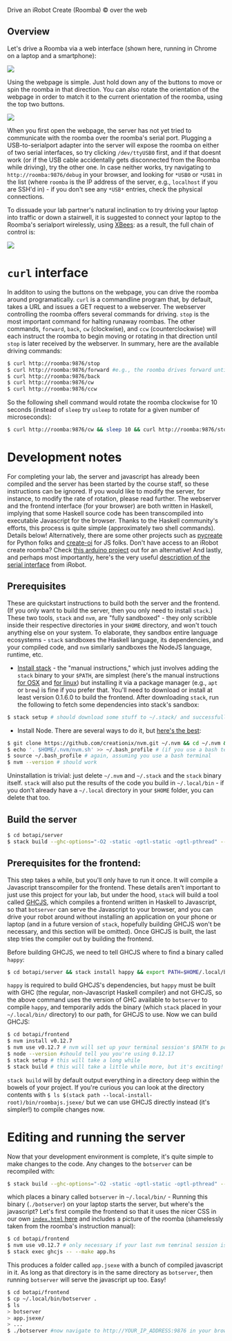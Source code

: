 Drive an iRobot Create (Roomba) © over the web

## Overview
Let's drive a Roomba via a web interface (shown here, running in Chrome on a laptop and a smartphone):

![](https://raw.githubusercontent.com/wiki/mmaz/botapi/images/roomba.gif)

Using the webpage is simple. Just hold down any of the buttons to move or spin the roomba in that direction. You can also rotate the orientation of the webpage in order to match it to the current orientation of the roomba, using the top two buttons. 

![](https://raw.githubusercontent.com/wiki/mmaz/botapi/images/roomba_controls.png)

When you first open the webpage, the server has not yet tried to communicate with the roomba over the roomba's serial port. Plugging a USB-to-serialport adapter into the server will expose the roomba on either of two serial interfaces, so try clicking `/dev/ttyUSB0` first, and if that doesnt work (or if the USB cable accidentally gets disconnected from the Roomba while driving), try the other one. In case neither works, try navigating to `http://roomba:9876/debug` in your browser, and looking for `*USB0` or `*USB1` in the list (where `roomba` is the IP address of the server, e.g., `localhost` if you are SSH'd in) - if you don't see any `*USB*` entries, check the physical connections.

To dissuade your lab partner's natural inclination to try driving your laptop into traffic or down a stairwell, it is suggested to connect your laptop to the Roomba's serialport wirelessly, using [XBees](https://en.wikipedia.org/wiki/XBee): as a result, the full chain of control is:

![](https://raw.githubusercontent.com/wiki/mmaz/botapi/images/roomba_schematic.png)

# `curl` interface

In additon to using the buttons on the webpage, you can drive the roomba around programatically. `curl` is a commandline program that, by default, takes a URL and issues a GET request to a webserver. The webserver controlling the roomba offers several commands for driving. `stop` is the most important command for halting runaway roombas. The other commands, `forward`, `back`, `cw` (clockwise), and `ccw` (counterclockwise) will each instruct the roomba to begin moving or rotating in that direction until `stop` is later received by the webserver. In summary, here are the available driving commands:

```bash
$ curl http://roomba:9876/stop
$ curl http://roomba:9876/forward #e.g., the roomba drives forward until it receives a 'stop'
$ curl http://roomba:9876/back
$ curl http://roomba:9876/cw
$ curl http://roomba:9876/ccw
```

So the following shell command would rotate the roomba clockwise for 10 seconds (instead of `sleep` try `usleep` to rotate for a given number of microseconds):
```bash
$ curl http://roomba:9876/cw && sleep 10 && curl http://roomba:9876/stop
```

# Development notes

For completing your lab, the server and javascript has already been compiled and the server has been started by the course staff, so these instructions can be ignored. If you would like to modify the server, for instance, to modify the rate of rotation, please read further. The webserver and the frontend interface (for your browser) are both written in Haskell, implying that some Haskell source code has been transcompiled into executable Javascript for the browser. Thanks to the Haskell community's efforts, this process is quite simple (approximately two shell commands). Details below! Alternatively, there are some other projects such as [pycreate](https://github.com/mgobryan/pycreate) for Python folks and [create-oi](https://github.com/drzaiusx11/create-oi) for JS folks. Don't have access to an iRobot create roomba? Check [this arduino project](https://github.com/b3cft/ArduinoOpenInterface) out for an alternative! And lastly, and perhaps most importantly, here's the very useful [description of the serial interface](http://www.irobot.com/filelibrary/pdfs/hrd/create/Create%20Open%20Interface_v2.pdf) from iRobot.

## Prerequisites
These are quickstart instructions to build both the server and the frontend. (If you only want to build the server, then you only need to install `stack`.) These two tools, `stack` and `nvm`, are "fully sandboxed" - they only scribble inside their respective directories in your `$HOME` directory, and won't touch anything else on your system. To elaborate, they sandbox entire language ecosystems - `stack` sandboxes the Haskell language, its dependencies, and your compiled code, and `nvm` similarly sandboxes the NodeJS language, runtime, etc.
* [Install stack](https://github.com/commercialhaskell/stack/blob/release/doc/install_and_upgrade.md) - the "manual instructions," which just involves adding the `stack` binary to your `$PATH`, are simplest (here's the manual instructions [for OSX](https://github.com/commercialhaskell/stack/blob/release/doc/install_and_upgrade.md#mac-os-x) and [for linux](https://github.com/commercialhaskell/stack/blob/release/doc/install_and_upgrade.md#linux)) but installing it via a package manager (e.g., `apt` or `brew`) is fine if you prefer that. You'll need to download or install at least version 0.1.6.0 to build the frontend. After downloading `stack`, run the following to fetch some dependencies into stack's sandbox:
```bash
$ stack setup # should download some stuff to ~/.stack/ and successfully complete
```
* Install Node. There are several ways to do it, but [here's the best](https://github.com/creationix/nvm#manual-install):
```bash
$ git clone https://github.com/creationix/nvm.git ~/.nvm && cd ~/.nvm && git checkout `git describe --abbrev=0 --tags`
$ echo '. $HOME/.nvm/nvm.sh' >> ~/.bash_profile # (if you use a bash terminal)
$ source ~/.bash_profile # again, assuming you use a bash terminal
$ nvm --version # should work
```

Uninstallation is trivial: just delete `~/.nvm` and `~/.stack` and the `stack` binary itself. `stack` will also put the results of the code you build in `~/.local/bin` - if you don't already have a `~/.local` directory in your `$HOME` folder, you can delete that too.

## Build the server
```bash
$ cd botapi/server
$ stack build --ghc-options="-O2 -static -optl-static -optl-pthread" --copy-bins
```

## Prerequisites for the frontend:
This step takes a while, but you'll only have to run it once. It will compile a Javascript transcompiler for the frontend. These details aren't important to just use this project for your lab, but under the hood, `stack` will build a tool called [GHCJS](https://github.com/ghcjs/ghcjs), which compiles a frontend written in Haskell to Javascript, so that `botserver` can serve the Javascript to your browser, and you can drive your robot around without installing an application on your phone or laptop (and in a future version of `stack`, hopefully building GHCJS won't be necessary, and this section will be omitted). Once GHCJS is built, the last step tries the compiler out by building the frontend. 

Before building GHCJS, we need to tell GHCJS where to find a binary called `happy`:
```bash
$ cd botapi/server && stack install happy && export PATH=$HOME/.local/bin:$PATH && cd ..
```
`happy` is required to build GHCJS's dependencies, but `happy` must be built with GHC (the regular, non-Javascript Haskell compiler) and not GHCJS, so the above command uses the version of GHC available to `botserver` to compile `happy`, and temporarily adds the binary (which `stack` placed in your `~/.local/bin/` directory) to our path, for GHCJS to use. Now we can build GHCJS:
```bash
$ cd botapi/frontend
$ nvm install v0.12.7
$ nvm use v0.12.7 # nvm will set up your terminal session's $PATH to point to its sandboxed version of node
$ node --version #should tell you you're using 0.12.17
$ stack setup # this will take a long while
$ stack build # this will take a little while more, but it's exciting! Haskell-to-Javascript compilation!
```
`stack build` will by default output everything in a directory deep within the bowels of your project. If you're curious you can look at the directory contents with `$ ls $(stack path --local-install-root)/bin/roombajs.jsexe/` but we can use GHCJS directly instead (it's simpler!) to compile changes now. 

# Editing and running the server

Now that your development environment is complete, it's quite simple to make changes to the code. Any changes to the `botserver` can be recompiled with:

```bash
$ stack build --ghc-options="-O2 -static -optl-static -optl-pthread" --copy-bins
```

which places a binary called `botserver` in `~/.local/bin/` - Running this binary (`./botserver`) on your laptop starts the server, but where's the javascript? Let's first compile the frontend so that it uses the nicer CSS in our own [`index.html` here](https://github.com/mmaz/botapi/blob/master/frontend/app.jsexe/index.html) and includes a picture of the roomba (shamelessly taken from the roomba's instruction manual):

```bash
$ cd botapi/frontend
$ nvm use v0.12.7 # only necessary if your last nvm temrinal session is no longer active (check by running "nvm current")
$ stack exec ghcjs -- --make app.hs 
```

This produces a folder called `app.jsexe` with a bunch of compiled javascript in it. As long as that directory is in the same directory as `botserver`, then running `botserver` will serve the javascript up too. Easy!

```bash
$ cd botapi/frontend
$ cp ~/.local/bin/botserver .
$ ls 
> botserver
> app.jsexe/
> ...
$ ./botserver #now navigate to http://YOUR_IP_ADDRESS:9876 in your browser
```
